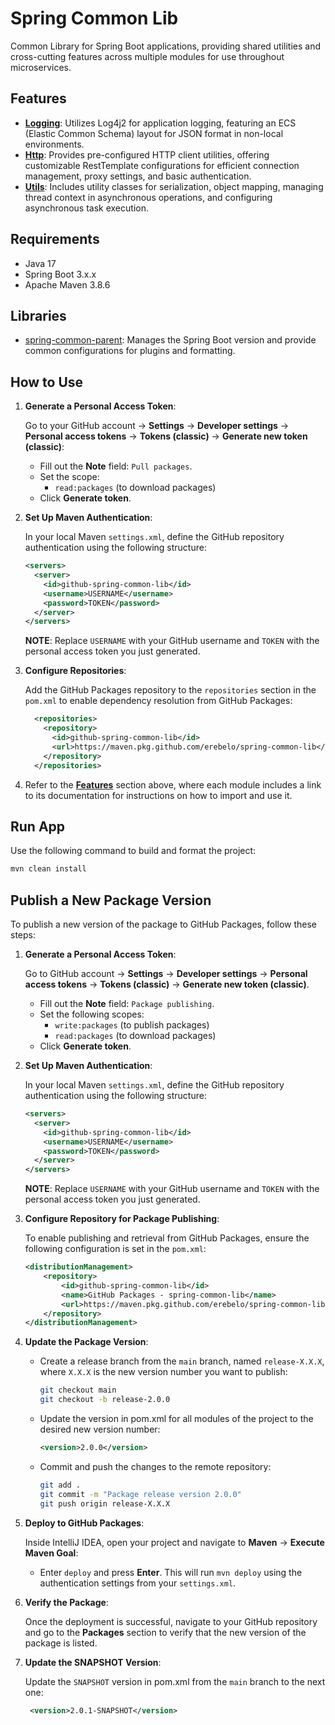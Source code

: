# Spring Common Lib

Common Library for Spring Boot applications, providing shared utilities and cross-cutting features across multiple modules for use throughout microservices.

## Features

- **[Logging](https://github.com/erebelo/spring-common-lib/tree/main/docs/logging-module.md)**: Utilizes Log4j2 for application logging, featuring an ECS (Elastic Common Schema) layout for JSON format in non-local environments.
- **[Http](https://github.com/erebelo/spring-common-lib/tree/main/docs/http-module.md)**: Provides pre-configured HTTP client utilities, offering customizable RestTemplate configurations for efficient connection management, proxy settings, and basic authentication.
- **[Utils](https://github.com/erebelo/spring-common-lib/tree/main/docs/utils-module.md)**: Includes utility classes for serialization, object mapping, managing thread context in asynchronous operations, and configuring asynchronous task execution.

## Requirements

- Java 17
- Spring Boot 3.x.x
- Apache Maven 3.8.6

## Libraries

- [spring-common-parent](https://github.com/erebelo/spring-common-parent): Manages the Spring Boot version and provide common configurations for plugins and formatting.

## How to Use

1. **Generate a Personal Access Token**:

   Go to your GitHub account -> **Settings** -> **Developer settings** -> **Personal access tokens** -> **Tokens (classic)** -> **Generate new token (classic)**:

   - Fill out the **Note** field: `Pull packages`.
   - Set the scope:
     - `read:packages` (to download packages)
   - Click **Generate token**.

2. **Set Up Maven Authentication**:

   In your local Maven `settings.xml`, define the GitHub repository authentication using the following structure:

   ```xml
   <servers>
     <server>
       <id>github-spring-common-lib</id>
       <username>USERNAME</username>
       <password>TOKEN</password>
     </server>
   </servers>
   ```

   **NOTE**: Replace `USERNAME` with your GitHub username and `TOKEN` with the personal access token you just generated.

3. **Configure Repositories**:

   Add the GitHub Packages repository to the `repositories` section in the `pom.xml` to enable dependency resolution from GitHub Packages:

   ```xml
     <repositories>
       <repository>
         <id>github-spring-common-lib</id>
         <url>https://maven.pkg.github.com/erebelo/spring-common-lib</url>
       </repository>
     </repositories>
   ```

4. Refer to the **[Features](#features)** section above, where each module includes a link to its documentation for instructions on how to import and use it.

## Run App

Use the following command to build and format the project:

```sh
mvn clean install
```

## Publish a New Package Version

To publish a new version of the package to GitHub Packages, follow these steps:

1. **Generate a Personal Access Token**:

   Go to GitHub account -> **Settings** -> **Developer settings** -> **Personal access tokens** -> **Tokens (classic)** -> **Generate new token (classic)**.

   - Fill out the **Note** field: `Package publishing`.
   - Set the following scopes:
     - `write:packages` (to publish packages)
     - `read:packages` (to download packages)
   - Click **Generate token**.

2. **Set Up Maven Authentication**:

   In your local Maven `settings.xml`, define the GitHub repository authentication using the following structure:

   ```xml
   <servers>
     <server>
       <id>github-spring-common-lib</id>
       <username>USERNAME</username>
       <password>TOKEN</password>
     </server>
   </servers>
   ```

   **NOTE**: Replace `USERNAME` with your GitHub username and `TOKEN` with the personal access token you just generated.

3. **Configure Repository for Package Publishing**:

   To enable publishing and retrieval from GitHub Packages, ensure the following configuration is set in the `pom.xml`:

   ```xml
   <distributionManagement>
       <repository>
           <id>github-spring-common-lib</id>
           <name>GitHub Packages - spring-common-lib</name>
           <url>https://maven.pkg.github.com/erebelo/spring-common-lib</url>
       </repository>
   </distributionManagement>
   ```

4. **Update the Package Version**:

   - Create a release branch from the `main` branch, named `release-X.X.X`, where `X.X.X` is the new version number you want to publish:

     ```sh
     git checkout main
     git checkout -b release-2.0.0
     ```

   - Update the version in pom.xml for all modules of the project to the desired new version number:

     ```xml
     <version>2.0.0</version>
     ```

   - Commit and push the changes to the remote repository:

     ```sh
     git add .
     git commit -m "Package release version 2.0.0"
     git push origin release-X.X.X
     ```

5. **Deploy to GitHub Packages**:

   Inside IntelliJ IDEA, open your project and navigate to **Maven** -> **Execute Maven Goal**:

   - Enter `deploy` and press **Enter**. This will run `mvn deploy` using the authentication settings from your `settings.xml`.

6. **Verify the Package**:

   Once the deployment is successful, navigate to your GitHub repository and go to the **Packages** section to verify that the new version of the package is listed.

7. **Update the SNAPSHOT Version**:

   Update the `SNAPSHOT` version in pom.xml from the `main` branch to the next one:

   ```xml
    <version>2.0.1-SNAPSHOT</version>
   ```
